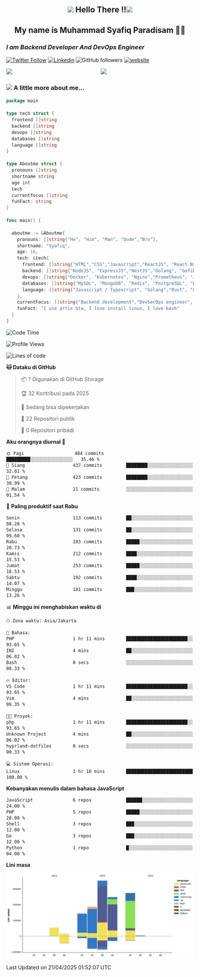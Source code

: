 <h2 align="center"><img src="https://camo.githubusercontent.com/ee9d678a838fdc800a7b1449bae75552c13bfa5afeb275eb6b315e02499c8ba0/68747470733a2f2f656d6f6a69732e736c61636b6d6f6a69732e636f6d2f656d6f6a69732f696d616765732f313533313834393433302f343234362f626c6f622d73756e676c61737365732e6769663f31353331383439343330" width="40"/>
Hello There !!<img src="https://media.giphy.com/media/12oufCB0MyZ1Go/giphy.gif" width="50"></h2>

<h2 align="center">My name is Muhammad Syafiq Paradisam 👋👋</h2>

<h3><em>I am Backend Developer And DevOps Engineer 
</em></h3>

[![Twitter Follow](https://img.shields.io/twitter/follow/misteranmol?label=Follow)](https://x.com/FikkzOutfit)
[![Linkedin](https://img.shields.io/badge/-anmol-blue?style=flat-square&logo=Linkedin&logoColor=white&link=https://www.linkedin.com/in/syafiq-paradisam/)](https://id.linkedin.com/in/syafiq-paradisam-b72749258 )
![GitHub followers](https://img.shields.io/github/followers/syafiqparadisam?label=Follower&style=social)
[![website](https://img.shields.io/badge/Website-46a2f1.svg?&style=flat-square&logo=Google-Chrome&logoColor=white&link=https://anmolsingh.me/)](https://syafiq-paradisam.my.id)

<img align="right" src="https://external-preview.redd.it/76KI_ztaLr9QvFD3AEtHDIHksWlHp4BXjFEGYdp3ZW0.png?width=640&crop=smart&auto=webp&s=5ead39238a51263833b7684888ec8a3254455609" width="250"/>

<img src="https://dwglogo.com/wp-content/uploads/2017/08/go_speed_of_light.png" width="300"/>

### <img src="https://media.giphy.com/media/VgCDAzcKvsR6OM0uWg/giphy.gif" width="50"> A little more about me...


```go
package main

type tech struct {
  frontend []string
  backend []string
  devops []string
  databases []string
  language []string
}

type Aboutme struct {
  pronouns []string
  shortname string
  age int
  tech
  currentfocus []string
  funFact: string
}

func main() {

  aboutme := &Aboutme{
    pronouns: []string{"He", "Him", "Man", "Dude","Bro"},
    shortname: "Syafiq",
    age: 16,
    tech: &tech{
      frontend: []string{"HTML","CSS","Javascript","ReactJS", "React Native"},
      backend: []string{"NodeJS", "ExpressJS","NestJS","Golang", "Gofiber", "Actixweb"},
      devops: []string{"Docker", "Kubernetes", "Nginx","Prometheus", "Jaeger", "Grafana", "Linux", "CI / CD"},
      databases: []string{"MySQL", "MongoDB", "Redis", "PostgreSQL", "Elastic search"},
      language: []string{"Javascript / Typescript", "Golang","Rust", "C"}
    },
    currentFocus: []string{"Backend development","DevSecOps engineer", "Linuxer"},
    funFact: "I use artix btw, I love install linux, I love bash"
  }
}

```

<!--START_SECTION:waka-->
![Code Time](http://img.shields.io/badge/Code%20Time-306%20hrs%205%20mins-blue)

![Profile Views](http://img.shields.io/badge/Profil%20dilihat-1-blue)

![Lines of code](https://img.shields.io/badge/Sejak%20Hello%20World%20aku%20telah%20menulis-1.3%20million%20baris%20kode-blue)

**🐱 Dataku di GitHub** 

> 📦 ? Digunakan di GitHub Storage 
 > 
> 🏆 32 Kontribusi pada 2025
 > 
> 💼 Sedang bisa dipekerjakan
 > 
> 📜 22 Repositori publik 
 > 
> 🔑 0 Repositori pribadi 
 > 
**Aku orangnya diurnal 🐤** 

```text
🌞 Pagi                   484 commits         █████████░░░░░░░░░░░░░░░░   35.46 % 
🌆 Siang                  437 commits         ████████░░░░░░░░░░░░░░░░░   32.01 % 
🌃 Petang                 423 commits         ████████░░░░░░░░░░░░░░░░░   30.99 % 
🌙 Malam                  21 commits          ░░░░░░░░░░░░░░░░░░░░░░░░░   01.54 % 
```
📅 **Paling produktif saat Rabu** 

```text
Senin                    113 commits         ██░░░░░░░░░░░░░░░░░░░░░░░   08.28 % 
Selasa                   131 commits         ██░░░░░░░░░░░░░░░░░░░░░░░   09.60 % 
Rabu                     283 commits         █████░░░░░░░░░░░░░░░░░░░░   20.73 % 
Kamis                    212 commits         ████░░░░░░░░░░░░░░░░░░░░░   15.53 % 
Jumat                    253 commits         █████░░░░░░░░░░░░░░░░░░░░   18.53 % 
Sabtu                    192 commits         ████░░░░░░░░░░░░░░░░░░░░░   14.07 % 
Minggu                   181 commits         ███░░░░░░░░░░░░░░░░░░░░░░   13.26 % 
```


📊 **Minggu ini menghabiskan waktu di** 

```text
🕑︎ Zona waktu: Asia/Jakarta

💬 Bahasa: 
PHP                      1 hr 11 mins        ███████████████████████░░   93.65 % 
INI                      4 mins              ██░░░░░░░░░░░░░░░░░░░░░░░   06.02 % 
Bash                     0 secs              ░░░░░░░░░░░░░░░░░░░░░░░░░   00.33 % 

🔥 Editor: 
VS Code                  1 hr 11 mins        ███████████████████████░░   93.65 % 
Vim                      4 mins              ██░░░░░░░░░░░░░░░░░░░░░░░   06.35 % 

🐱‍💻 Proyek: 
php                      1 hr 11 mins        ███████████████████████░░   93.65 % 
Unknown Project          4 mins              ██░░░░░░░░░░░░░░░░░░░░░░░   06.02 % 
hyprland-dotfiles        0 secs              ░░░░░░░░░░░░░░░░░░░░░░░░░   00.33 % 

💻 Sistem Operasi: 
Linux                    1 hr 16 mins        █████████████████████████   100.00 % 
```

**Kebanyakan menulis dalam bahasa JavaScript** 

```text
JavaScript               6 repos             ██████░░░░░░░░░░░░░░░░░░░   24.00 % 
PHP                      5 repos             █████░░░░░░░░░░░░░░░░░░░░   20.00 % 
Shell                    3 repos             ███░░░░░░░░░░░░░░░░░░░░░░   12.00 % 
Go                       3 repos             ███░░░░░░░░░░░░░░░░░░░░░░   12.00 % 
Python                   1 repo              █░░░░░░░░░░░░░░░░░░░░░░░░   04.00 % 
```



**Lini masa**

![Lines of Code chart](https://raw.githubusercontent.com/syafiqparadisam/syafiqparadisam/master/assets/bar_graph.png)


 Last Updated on 21/04/2025 01:52:07 UTC
<!--END_SECTION:waka-->
